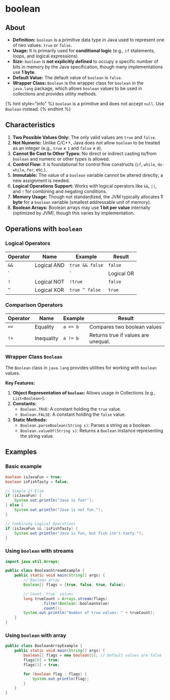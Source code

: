 # boolean

## About

* **Definition:** `boolean` is a primitive data type in Java used to represent one of two values: `true` or `false`.
* **Usage:** It is primarily used for **conditional logic** (e.g., `if` statements, loops, and logical expressions).
* **Size:** `boolean` is **not explicitly defined** to occupy a specific number of bits in memory by the Java specification, though many implementations use **1 byte**.
* **Default Value:** The default value of `boolean` is `false`.
* **Wrapper Class:** `Boolean` is the wrapper class for `boolean` in the `java.lang` package, which allows `boolean` values to be used in collections and provides utility methods.

{% hint style="info" %}
`boolean` is a primitive and does not accept `null`. Use `Boolean` instead.
{% endhint %}

## **Characteristics**

1. **Two Possible Values Only:** The only valid values are `true` and `false`.
2. **Not Numeric:** Unlike C/C++, Java does not allow `boolean` to be treated as an integer (e.g., `true` ≠ `1` and `false` ≠ `0`).
3. **Cannot Be Cast to Other Types:** No direct or indirect casting to/from `boolean` and numeric or other types is allowed.
4. **Control Flow:** It is foundational for control flow constructs (`if`, `while`, `do-while`, `for`, etc.).
5. **Immutable:** The value of a `boolean` variable cannot be altered directly; a new assignment is needed.
6. **Logical Operations Support:** Works with logical operators like `&&`, `||`, and `!` for combining and negating conditions.
7. **Memory Usage:** Though not standardized, the JVM typically allocates **1 byte** for a `boolean` variable (smallest addressable unit of memory).
8. **Boolean Arrays:** Boolean arrays may use **1 bit per value** internally (optimized by JVM), though this varies by implementation.

## **Operations with `boolean`**

### **Logical Operators**

| **Operator** | **Name**    | **Example**     | **Result** |
| ------------ | ----------- | --------------- | ---------- |
| `&&`         | Logical AND | `true && false` | `false`    |
| \`           |             | \`              | Logical OR |
| `!`          | Logical NOT | `!true`         | `false`    |
| `^`          | Logical XOR | `true ^ false`  | `true`     |

### **Comparison Operators**

| **Operator** | **Name**   | **Example** | **Result**                          |
| ------------ | ---------- | ----------- | ----------------------------------- |
| `==`         | Equality   | `a == b`    | Compares two boolean values         |
| `!=`         | Inequality | `a != b`    | Returns true if values are unequal. |

### **Wrapper Class `Boolean`**

The `Boolean` class in `java.lang` provides utilities for working with `boolean` values.

**Key Features:**

1. **Object Representation of `boolean`:** Allows usage in Collections (e.g., `List<Boolean>`).
2. **Constants:**
   * `Boolean.TRUE`: A constant holding the `true` value.
   * `Boolean.FALSE`: A constant holding the `false` value.
3. **Static Methods:**
   * `Boolean.parseBoolean(String s)`: Parses a string as a boolean.
   * `Boolean.valueOf(String s)`: Returns a `Boolean` instance representing the string value.

## Examples

### Basic example

```java
boolean isJavaFun = true;
boolean isFishTasty = false;

// Simple If-Else
if (isJavaFun) {
    System.out.println("Java is fun!");
} else {
    System.out.println("Java is not fun.");
}

// Combining Logical Operations
if (isJavaFun && !isFishTasty) {
    System.out.println("Java is fun, but fish isn't tasty.");
}
```

### **Using `boolean` with streams**

```java
import java.util.Arrays;

public class BooleanStreamExample {
    public static void main(String[] args) {
        // Boolean array
        Boolean[] flags = {true, false, true, false};

        // Count `true` values
        long trueCount = Arrays.stream(flags)
                .filter(Boolean::booleanValue)
                .count();
        System.out.println("Number of true values: " + trueCount);
    }
}
```

### **Using `boolean` with array**

```java
public class BooleanArrayExample {
    public static void main(String[] args) {
        boolean[] flags = new boolean[5]; // Default values are false
        flags[0] = true;
        flags[3] = true;

        for (boolean flag : flags) {
            System.out.println(flag);
        }
    }
}
```



